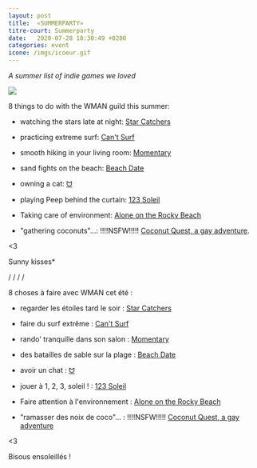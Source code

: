 ```yaml
---
layout: post
title:  «SUMMERPARTY»
titre-court: Summerparty
date:   2020-07-28 18:30:49 +0200
categories: event
icone: /imgs/icoeur.gif
---
```

*A summer list of indie games we loved*

![]({{site.imgurl}}/sun.jpg)
  
  
8 things to do with the WMAN guild this summer:
  
  

- watching the stars late at night: [Star Catchers](https://wedgiebee.itch.io/starcatchers)

- practicing extreme surf: [Can't Surf](https://mrmixerr.itch.io/cant-surf)

- smooth hiking in your living room: [Momentary](https://dipshitking.itch.io/momentary)

- sand fights on the beach: [Beach Date](https://starmaidgames.itch.io/beach-date)

- owning a cat: [ᗢ](https://tak.itch.io/meow)

- playing Peep behind the curtain: [123 Soleil](https://zappedcow.itch.io/123soleil)

- Taking care of environment: [Alone on the Rocky Beach](https://noroadhome.itch.io/alone-on-the-rocky)

- "gathering coconuts"...: !!!!NSFW!!!!! [Coconut Quest, a gay adventure](https://zackk.itch.io/coconut-quest-a-gay-adventure). 



<3
  
Sunny kisses*
  

  
/
/
/
/
  
  
8 choses à faire avec WMAN cet été :

  

- regarder les étoiles tard le soir : [Star Catchers](https://wedgiebee.itch.io/starcatchers)

- faire du surf extrême : [Can't Surf](https://mrmixerr.itch.io/cant-surf)

- rando' tranquille dans son salon : [Momentary](https://dipshitking.itch.io/momentary)

- des batailles de sable sur la plage : [Beach Date](https://starmaidgames.itch.io/beach-date)

- avoir un chat : [ᗢ](https://tak.itch.io/meow)

- jouer à 1, 2, 3, soleil ! : [123 Soleil](https://zappedcow.itch.io/123soleil)

- Faire attention à l'environnement : [Alone on the Rocky Beach](https://noroadhome.itch.io/alone-on-the-rocky)

- "ramasser des noix de coco"... : !!!!NSFW!!!!! [Coconut Quest, a gay adventure](https://zackk.itch.io/coconut-quest-a-gay-adventure)
  
    
<3
  
Bisous ensoleillés !

